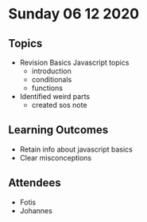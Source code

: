# Sunday 06 12 2020

## Topics

- Revision Basics Javascript topics
  - introduction
  - conditionals
  - functions
- Identified weird parts
  - created sos note

## Learning Outcomes

- Retain info about javascript basics
- Clear misconceptions

## Attendees

- Fotis
- Johannes
